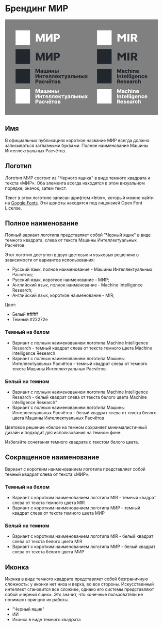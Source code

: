 # Брендинг МИР

![Общий вид](main.png)

## Имя

В официальных публикациях короткое название МИР всегда должно записываться заглавными буквами. Полное наименование Машины Интеллектуальных Расчётов.

## Логотип

Логотип МИР состоит из "Черного ящика" в виде темного квадрата и текста «МИР». Оба элемента всегда находятся в этом визуальном порядке; значок, затем текст.

Текст в этом логотипе записан шрифтом «Inter», который можно найти на [Google Fonts](https://fonts.google.com/specimen/Inter). Эти шрифты находятся под лицензией Open Font License.

## Полное наименование

Полный вариант логотипа представляет собой "Черный ящик" в виде темного квадрата, слева от текста Машины Интеллектуальных Расчётов.

Этот логотип доступен в двух цветовых и языковых решениях в зависимости от вариантов использования:

* Русский язык, полное наименование - Машины Интеллектуальных Расчётов;
* Русский язык, короткое наименование - МИР;
* Английский язык, полное наименование - Machine Intelligence Research;
* Английский язык, короткое наименование - MIR;

Цвет:
* Белый #ffffff
* Темный #22272e

### Темный на белом

* Вариант с полным наименованием логотипа Machine Intelligence Research - темный квадрат слева от текста темного цвета Machine Intelligence Research
* Вариант с полным наименованием логотипа Машины Интеллектуальных Расчётов - темный квадрат слева от темного текста Машины Интеллектуальных Расчётов

### Белый на темном

* Вариант с полным наименованием логотипа Machine Intelligence Research - белый квадрат слева от текста белого цвета Machine Intelligence Research"
* Вариант с полным наименованием логотипа Машины Интеллектуальных Расчётов - белый квадрат слева от текста белого цвета Машины Интеллектуальных Расчётов

Цветовое решение «белое на темном сохраняет минималистичный дизайн и подходит для использования на темном фоне.

Избегайте сочетания темного квадрата с текстом белого цвета.

## Сокращенное наименование

Вариант с коротким наименованием логотипа представляет собой темный квадрат слева от текста «МИР».

### Темный на белом

* Вариант с коротким наименованием логотипа MIR - темный квадрат слева от текста темного цвета MIR
* Вариант с коротким наименованием логотипа МИР - темный квадрат слева от текста темного цвета МИР

### Белый на темном

* Вариант с коротким наименованием логотипа MIR - белый квадрат слева от текста белого цвета MIR
* Вариант с коротким наименованием логотипа МИР - белый квадрат слева от текста белого цвета МИР

## Иконка

Иконка в виде темного квадрата представляет собой безграничную сложность: у иконки нет низа и верха, во все стороны. Искусственный интеллект становится все сложнее, однако его системы представляют собой «черный ящик». Это значит, что конечные пользователи не понимают принцип их работы.

* "Черный ящик"
* ИИ
* Иконка в виде темного квадрата
